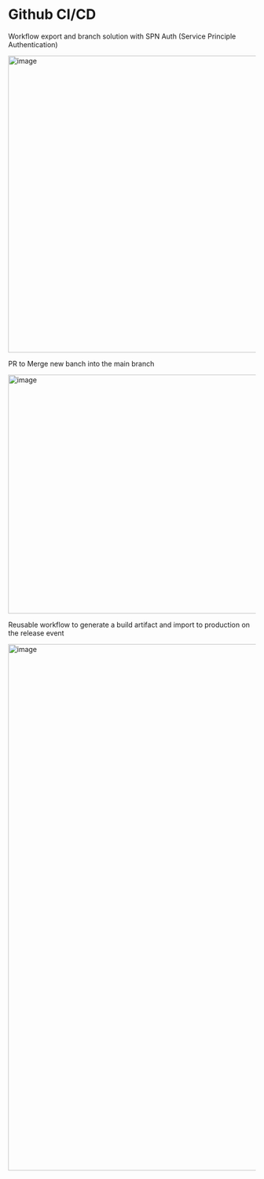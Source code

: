 # Github CI/CD 
  Workflow export and branch solution with SPN Auth (Service Principle Authentication)

  <img width="1100" height="604" alt="image" src="https://github.com/user-attachments/assets/e09ac3a8-fad7-4a70-af5a-5dd45aba6d1b" />

  PR to Merge new banch into the main branch
  
  <img width="1191" height="486" alt="image" src="https://github.com/user-attachments/assets/458ef3f3-b87b-4893-bf16-226e51537413" />

  Reusable workflow to generate a build artifact and import to production on the release event
  
  <img width="1185" height="1071" alt="image" src="https://github.com/user-attachments/assets/9fd55221-6674-482d-af88-cbb3622d31d4" />
